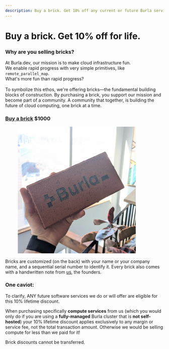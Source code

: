 ```yaml
---
description: Buy a brick. Get 10% off any current or future Burla services. For life.
---
```


# Buy a brick. Get 10% off for life.

### Why are you selling bricks?

At Burla.dev, our mission is to make cloud infrastructure fun.\
We enable rapid progress with very simple primitives, like `remote_parallel_map`.\
What's more fun than rapid progress?\
\
To symbolize this ethos, we're offering bricks—the fundamental building blocks of construction. By purchasing a brick, you support our mission and become part of a community. A community that together, is building the future of cloud computing, one brick at a time.​

### [Buy a brick](https://buy.stripe.com/fZe5lp30B3fKdgc5km) $1000

<div align="left"><figure><img src=".gitbook/assets/PXL_20250311_184440369.jpg" alt="" width="375"><figcaption></figcaption></figure></div>

Bricks are customized (on the back) with your name or your company name, and a sequential serial number to identify it. Every brick also comes with a handwritten note from [us](about.md), the founders.

### One caviot:

To clarify, ANY future software services we do or will offer are eligible for this 10% lifetime discount.

When purchasing specifically **compute services** from us (which you would only do if you are using a **fully-managed** Burla cluster that is **not self-hosted**) your 10% lifetime discount applies exclusively to any margin or service fee, not the total transaction amount. Otherwise we would be selling compute for less than we paid for it!

Brick discounts cannot be transferred.

